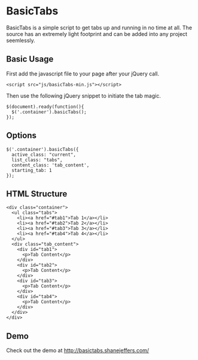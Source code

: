 BasicTabs
=========

BasicTabs is a simple script to get tabs up and running in no time at all.  The source has an extremely light footprint and can be added into any project seemlessly.


## Basic Usage ##

First add the javascript file to your page after your jQuery call.

```
<script src="js/basicTabs-min.js"></script>
```

Then use the following jQuery snippet to initiate the tab magic.

```
$(document).ready(function(){
  $('.container').basicTabs();
});
```

## Options ##

```
$('.container').basicTabs({
  active_class: "current",
  list_class: "tabs",
  content_class: 'tab_content',
  starting_tab: 1
});
```

## HTML Structure ##

```
<div class="container">
  <ul class="tabs">
    <li><a href="#tab1">Tab 1</a></li>
    <li><a href="#tab2">Tab 2</a></li>
    <li><a href="#tab3">Tab 3</a></li>
    <li><a href="#tab4">Tab 4</a></li>
  </ul>
  <div class="tab_content">
    <div id="tab1">
      <p>Tab Content</p>
    </div>
    <div id="tab2">
      <p>Tab Content</p>
    </div>
    <div id="tab3">
      <p>Tab Content</p>
    </div>
    <div id="tab4">
      <p>Tab Content</p>
    </div>
  </div>
</div>

```


Demo
----

Check out the demo at http://basictabs.shanejeffers.com/